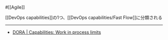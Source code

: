 #[[Agile]]

[[DevOps capabilities]]の1つ、[[DevOps capabilities/Fast Flow]]に分類される

---

- [DORA | Capabilities: Work in process limits](https://dora.dev/capabilities/work-in-process-limits/)
